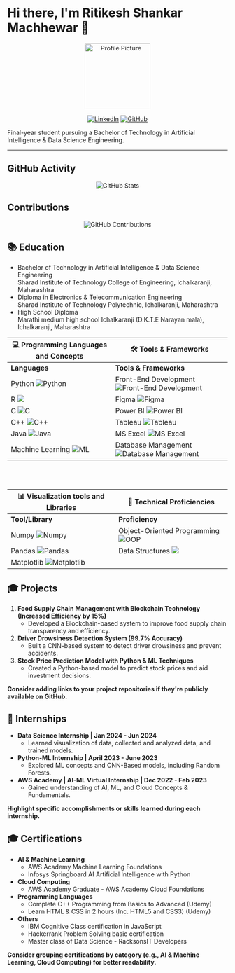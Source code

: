 # Hi there, I'm Ritikesh Shankar Machhewar 👋
<div align="center">
  <img src="https://i.pinimg.com/564x/bd/06/94/bd069482a65959fc95c3f579b4883c13.jpg" alt="Profile Picture" width="150">
</div>


<div align="center">
  
  [![LinkedIn](https://img.shields.io/badge/-LinkedIn-blue?style=flat-square&logo=linkedin)](https://www.linkedin.com/in/ritikesh-machhewar-36381b179/)
  [![GitHub](https://img.shields.io/badge/-GitHub-grey?style=flat-square&logo=github)](https://github.com/ritikesh11052000)
  
</div>

Final-year student pursuing a Bachelor of Technology in Artificial Intelligence & Data Science Engineering.

---
## GitHub Activity

<!-- GitHub Activity -->
<div align="center">
  <img src="https://github-readme-stats.vercel.app/api?username=ritikesh11052000&show_icons=true&theme=radical" alt="GitHub Stats">
</div>

## Contributions

<!-- GitHub Contribution Section -->
<div align="center">
  <img src="https://github-readme-streak-stats.herokuapp.com/?user=ritikesh11052000&theme=dark" alt="GitHub Contributions" />
</div>


## 📚 Education

- Bachelor of Technology in Artificial Intelligence & Data Science Engineering  
  Sharad Institute of Technology College of Engineering, Ichalkaranji, Maharashtra
- Diploma in Electronics & Telecommunication Engineering  
  Sharad Institute of Technology Polytechnic, Ichalkaranji, Maharashtra
- High School Diploma  
  Marathi medium high school Ichalkaranji (D.K.T.E Narayan mala), Ichalkaranji, Maharashtra


| **💻 Programming Languages and Concepts**   | **🛠️ Tools & Frameworks**               |
|-----------------------------------------|----------------------------------------|
| **Languages**                           | **Tools & Frameworks**                 |
| Python ![Python](https://img.icons8.com/color/48/000000/python.png) | Front-End Development ![Front-End Development](https://img.icons8.com/color/48/000000/source-code.png) |
| R <img src="https://img.icons8.com/color/48/000000/r.png"/>        | Figma ![Figma](https://img.icons8.com/color/48/000000/figma.png)                                   |
| C ![C](https://img.icons8.com/color/48/000000/c-programming.png)   | Power BI ![Power BI](https://img.icons8.com/color/48/000000/power-bi.png)                         |
| C++ ![C++](https://img.icons8.com/color/48/000000/c-plus-plus-logo.png) | Tableau ![Tableau](https://img.icons8.com/color/48/000000/tableau-software.png)                  |
| Java ![Java](https://img.icons8.com/color/48/000000/java-coffee-cup-logo.png) | MS Excel ![MS Excel](https://img.icons8.com/color/48/000000/microsoft-excel-2019--v1.png)        |
| Machine Learning ![ML](https://img.icons8.com/color/48/000000/brain--v1.png) | Database Management ![Database Management](https://img.icons8.com/color/48/000000/database-restore.png) |


<br/>
<br/>

|  **📊 Visualization tools and Libraries** |  **🚀 Technical Proficiencies**               |
|-----------------------------------------|--------------------------------------------|
| **Tool/Library**                        | **Proficiency**                            |
| Numpy ![Numpy](https://img.icons8.com/color/48/000000/calculator.png) | Object-Oriented Programming ![OOP](https://img.icons8.com/color/48/000000/code-fork.png) |
| Pandas ![Pandas](https://img.icons8.com/color/48/000000/table.png)    | Data Structures <img src="https://img.icons8.com/color/48/000000/data-configuration.png"/> |
| Matplotlib ![Matplotlib](https://img.icons8.com/color/48/000000/line-chart.png) |                                          |


## 🎓 Projects

1. **Food Supply Chain Management with Blockchain Technology (Increased Efficiency by 15%)**
   - Developed a Blockchain-based system to improve food supply chain transparency and efficiency.
2. **Driver Drowsiness Detection System (99.7% Accuracy)**
   - Built a CNN-based system to detect driver drowsiness and prevent accidents.
3. **Stock Price Prediction Model with Python & ML Techniques**
   - Created a Python-based model to predict stock prices and aid investment decisions.

**Consider adding links to your project repositories if they're publicly available on GitHub.**

## 💼 Internships

- **Data Science Internship | Jan 2024 - Jun 2024**
  - Learned visualization of data, collected and analyzed data, and trained models.
- **Python-ML Internship | April 2023 - June 2023**
  - Explored ML concepts and CNN-Based models, including Random Forests.
- **AWS Academy | AI-ML Virtual Internship | Dec 2022 - Feb 2023**
  - Gained understanding of AI, ML, and Cloud Concepts & Fundamentals.

**Highlight specific accomplishments or skills learned during each internship.**

## 🎓 Certifications

- **AI & Machine Learning**
  - AWS Academy Machine Learning Foundations
  - Infosys Springboard AI Artificial Intelligence with Python
- **Cloud Computing**
  - AWS Academy Graduate - AWS Academy Cloud Foundations
- **Programming Languages**
  - Complete C++ Programming from Basics to Advanced (Udemy)
  - Learn HTML & CSS in 2 hours (Inc. HTML5 and CSS3) (Udemy)
- **Others**
  - IBM Cognitive Class certification in JavaScript
  - Hackerrank Problem Solving basic certification
  - Master class of Data Science - RacksonsIT Developers

**Consider grouping certifications by category (e.g., AI & Machine Learning, Cloud Computing) for better readability.**
